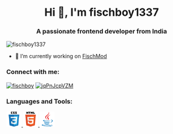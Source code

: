 <h1 align="center">Hi 👋, I'm fischboy1337</h1>
<h3 align="center">A passionate frontend developer from India</h3>

<p align="left"> <img src="https://komarev.com/ghpvc/?username=fischboy1337&label=Profile%20views&color=0e75b6&style=flat" alt="fischboy1337" /> </p>

- 🔭 I’m currently working on [FischMod](fischboy.ga/)

<h3 align="left">Connect with me:</h3>
<p align="left">
<a href="https://www.youtube.com/c/fischboy" target="blank"><img align="center" src="https://raw.githubusercontent.com/rahuldkjain/github-profile-readme-generator/master/src/images/icons/Social/youtube.svg" alt="fischboy" height="30" width="40" /></a>
<a href="https://discord.gg/jqPnJcpVZM" target="blank"><img align="center" src="https://raw.githubusercontent.com/rahuldkjain/github-profile-readme-generator/master/src/images/icons/Social/discord.svg" alt="jqPnJcpVZM" height="30" width="40" /></a>
</p>

<h3 align="left">Languages and Tools:</h3>
<p align="left"> <a href="https://www.w3schools.com/css/" target="_blank" rel="noreferrer"> <img src="https://raw.githubusercontent.com/devicons/devicon/master/icons/css3/css3-original-wordmark.svg" alt="css3" width="40" height="40"/> </a> <a href="https://www.w3.org/html/" target="_blank" rel="noreferrer"> <img src="https://raw.githubusercontent.com/devicons/devicon/master/icons/html5/html5-original-wordmark.svg" alt="html5" width="40" height="40"/> </a> <a href="https://www.java.com" target="_blank" rel="noreferrer"> <img src="https://raw.githubusercontent.com/devicons/devicon/master/icons/java/java-original.svg" alt="java" width="40" height="40"/> </a> </p>
